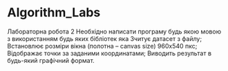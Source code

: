 # Algorithm_Labs
Лабораторна робота 2
Необхідно написати програму будь якою мовою з використанням будь яких бібліотек яка
Зчитує датасет з файлу;
Встановлює розміри вікна (полотна – canvas size) 960х540 пкс;
Відображає точки за заданими координатами;
Виводить результат в будь-який графічний формат.
